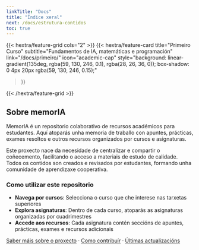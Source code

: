 ```yaml
---
linkTitle: "Docs"
title: "Índice xeral"
next: /docs/estrutura-contidos
toc: true
---
```


<div class="hx-mt-16"></div>

{{< hextra/feature-grid cols="2" >}}
  {{< hextra/feature-card
    title="Primeiro Curso"
    subtitle="Fundamentos de IA, matemáticas e programación"
    link="/docs/primeiro/"
    icon="academic-cap"
    style="background: linear-gradient(135deg, rgba(59, 130, 246, 0.1), rgba(28, 26, 36, 0)); box-shadow: 0 4px 20px rgba(59, 130, 246, 0.15);"
  >}}
<!-- 
  {{< hextra/feature-card
    title="Segundo Curso"
    subtitle="Profundización en modelos de IA e tecnoloxías da información"
    link="/docs/segundo/"
    icon="puzzle"
    style="background: linear-gradient(135deg, rgba(16, 185, 129, 0.1), rgba(28, 26, 36, 0)); box-shadow: 0 4px 20px rgba(16, 185, 129, 0.15);"
  >}}
  {{< hextra/feature-card
    title="Terceiro Curso"
    subtitle="Tecnologías Intelixentes: IoT, computación en nube e neurociencia"
    link="/docs/terceiro/"
    icon="chip"
    style="background: linear-gradient(135deg, rgba(245, 158, 11, 0.1), rgba(28, 26, 36, 0)); box-shadow: 0 4px 20px rgba(245, 158, 11, 0.15);"
  >}}
  {{< hextra/feature-card
    title="Cuarto Curso"
    subtitle="Proxectos integradores, ética, emprendemento e prácticas"
    link="/docs/cuarto/"
    icon="briefcase"
    style="background: linear-gradient(135deg, rgba(139, 92, 246, 0.1), rgba(28, 26, 36, 0)); box-shadow: 0 4px 20px rgba(139, 92, 246, 0.15);"
  >}} -->

{{< /hextra/feature-grid >}}

<div class="hx-mt-16"></div>

## Sobre memorIA

MemorIA é un repositorio colaborativo de recursos académicos para estudantes. Aquí atoparás unha memoria de traballo con apuntes, prácticas, exames resoltos e outros recursos organizados por cursos e asignaturas.

Este proxecto nace da necesidade de centralizar e compartir o coñecemento, facilitando o acceso a materiais de estudo de calidade. Todos os contidos son creados e revisados por estudantes, formando unha comunidade de aprendizaxe cooperativa.

### Como utilizar este repositorio

- **Navega por cursos**: Selecciona o curso que che interese nas tarxetas superiores
- **Explora asignaturas**: Dentro de cada curso, atoparás as asignaturas organizadas por cuadrimestres
- **Accede aos recursos**: Cada asignatura contén seccións de apuntes, prácticas, exames e recursos adicionais

[Saber máis sobre o proxecto](/about/) · [Como contribuír](/about/#como-contribuír/) · [Últimas actualizacións](/changelog/)